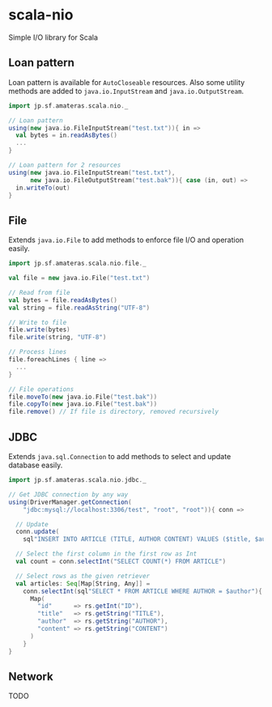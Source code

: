 scala-nio
=========

Simple I/O library for Scala

## Loan pattern

Loan pattern is available for `AutoCloseable` resources. Also some utility methods are added to `java.io.InputStream` and `java.io.OutputStream`.

```scala
import jp.sf.amateras.scala.nio._

// Loan pattern
using(new java.io.FileInputStream("test.txt")){ in =>
  val bytes = in.readAsBytes()
  ...
}

// Loan pattern for 2 resources
using(new java.io.FileInputStream("test.txt"), 
      new java.io.FileOutputStream("test.bak")){ case (in, out) =>
  in.writeTo(out)
}
```

## File

Extends `java.io.File` to add methods to enforce file I/O and operation easily.

```scala
import jp.sf.amateras.scala.nio.file._

val file = new java.io.File("test.txt")

// Read from file
val bytes = file.readAsBytes()
val string = file.readAsString("UTF-8")

// Write to file
file.write(bytes)
file.write(string, "UTF-8")

// Process lines
file.foreachLines { line =>
  ...
}

// File operations
file.moveTo(new java.io.File("test.bak"))
file.copyTo(new java.io.File("test.bak"))
file.remove() // If file is directory, removed recursively
```

## JDBC

Extends `java.sql.Connection` to add methods to select and update database easily.

```scala
import jp.sf.amateras.scala.nio.jdbc._

// Get JDBC connection by any way
using(DriverManager.getConnection(
    "jdbc:mysql://localhost:3306/test", "root", "root")){ conn =>

  // Update
  conn.update(
    sql"INSERT INTO ARTICLE (TITLE, AUTHOR CONTENT) VALUES ($title, $author, $content)")

  // Select the first column in the first row as Int
  val count = conn.selectInt("SELECT COUNT(*) FROM ARTICLE")

  // Select rows as the given retriever
  val articles: Seq[Map[String, Any]] =
    conn.selectInt(sql"SELECT * FROM ARTICLE WHERE AUTHOR = $author"){ rs =>
      Map(
        "id"      => rs.getInt("ID"),
        "title"   => rs.getString("TITLE"),
        "author"  => rs.getString("AUTHOR"),
        "content" => rs.getString("CONTENT")
      )
    }
}
```

## Network

TODO

